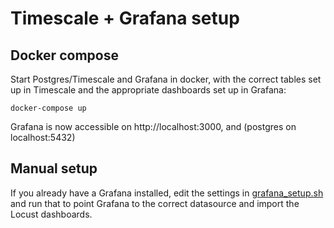# Timescale + Grafana setup

## Docker compose

Start Postgres/Timescale and Grafana in docker, with the correct tables set up in Timescale and the appropriate dashboards set up in Grafana:

```
docker-compose up
```

Grafana is now accessible on http://localhost:3000, and (postgres on localhost:5432)

## Manual setup

If you already have a Grafana installed, edit the settings in [grafana_setup.sh](grafana_setup.sh) and run that to point Grafana to the correct datasource and import the Locust dashboards.